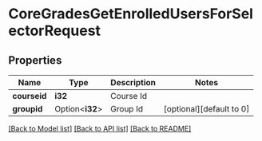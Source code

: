 # CoreGradesGetEnrolledUsersForSelectorRequest

## Properties

Name | Type | Description | Notes
------------ | ------------- | ------------- | -------------
**courseid** | **i32** | Course Id | 
**groupid** | Option<**i32**> | Group Id | [optional][default to 0]

[[Back to Model list]](../README.md#documentation-for-models) [[Back to API list]](../README.md#documentation-for-api-endpoints) [[Back to README]](../README.md)


